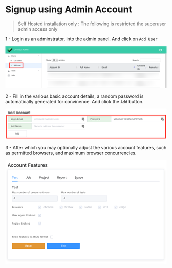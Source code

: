 # Signup using Admin Account

> Self Hosted installation only : The following is restricted the superuser admin access only

1 - Login as an adminstrator, into the admin panel. And click on `Add User`

<div class="screenshot">
	<img src="../images/adminstration/add-user-button.png" alt="Add User Button">
</div>

2 - Fill in the various basic account details, a random password is automatically generated for convinence. And click the `Add` button.

<div class="screenshot">
	<img src="../images/adminstration/add-account-fields.png" alt="Add User Fields">
</div>

3 - After which you may optionally adjust the various account features, such as permitted browsers, and maximum browser concurrencies.

<div class="screenshot">
	<img src="../images/adminstration/account-features.png" alt="Account features">
</div>